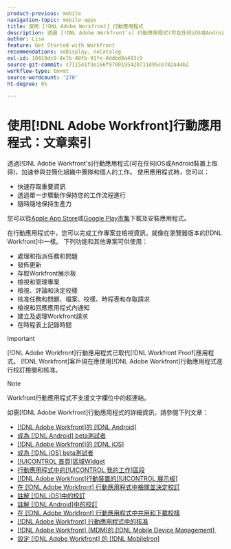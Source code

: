 ```yaml
---
product-previous: mobile
navigation-topic: mobile-apps
title: 使用 [!DNL Adobe Workfront] 行動應用程式
description: 透過 [!DNL Adobe Workfront's] 行動應用程式(可在任何iOS或Android裝置上取得)，加速參與並簡化組織中團隊和個人的工作。
author: Lisa
feature: Get Started with Workfront
recommendations: noDisplay, noCatalog
exl-id: 10419dc8-8e7b-40fb-91fe-0ddbd0a493c9
source-git-commit: c711541f3e166f9700195420711d95ce782a44b2
workflow-type: tm+mt
source-wordcount: '270'
ht-degree: 0%

---
```


# 使用[!DNL Adobe Workfront]行動應用程式：文章索引

<!-- Audited: 2/2024 -->

透過[!DNL Adobe Workfront's]行動應用程式(可在任何iOS或Android裝置上取得)，加速參與並簡化組織中團隊和個人的工作。 使用應用程式時，您可以：

* 快速存取重要資訊
* 透過單一步驟動作保持您的工作流程進行
* 隨時隨地保持生產力

您可以從[Apple App Store](https://apps.apple.com/us/app/adobe-workfront/id1033282981)或[Google Play市集](https://play.google.com/store/apps/details?id=com.workfront.android.aware)下載及安裝應用程式。

在行動應用程式中，您可以完成工作專案並檢視資訊，就像在瀏覽器版本的[!DNL Workfront]中一樣。 下列功能和其他專案可供使用：

* 處理和指派任務和問題
* 發佈更新
* 存取Workfront展示板
* 檢視和管理專案
* 檢視、評論和決定校樣
* 核准任務和問題、檔案、校樣、時程表和存取請求
* 檢視和回應應用程式內通知
* 建立及處理Workfront請求
* 在時程表上記錄時間

>[!IMPORTANT]
>
>[!DNL Adobe Workfront]行動應用程式已取代[!DNL Workfront Proof]應用程式。 [!DNL Workfront]客戶現在應使用[!DNL Adobe Workfront]行動應用程式進行校訂檢閱和核准。

>[!NOTE]
>
>Workfront行動應用程式不支援文字欄位中的超連結。

如需[!DNL Adobe Workfront]行動應用程式的詳細資訊，請參閱下列文章：

* [[!DNL Adobe Workfront]的 [!DNL Android]](../../../workfront-basics/mobile-apps/using-the-workfront-mobile-app/workfront-for-android.md)
* [成為 [!DNL Android] beta測試者](../../../workfront-basics/mobile-apps/using-the-workfront-mobile-app/android-beta-tester.md)
* [[!DNL Adobe Workfront]的 [!DNL iOS]](../../../workfront-basics/mobile-apps/using-the-workfront-mobile-app/workfront-for-ios.md)
* [成為 [!DNL iOS] beta測試者](../../../workfront-basics/mobile-apps/using-the-workfront-mobile-app/ios-beta-tester.md)
* [[!UICONTROL 首頁]區域Widget](../../../workfront-basics/mobile-apps/using-the-workfront-mobile-app/home-area-widgets-mobile.md)
* [行動應用程式中的[!UICONTROL 我的工作]區段](../../../workfront-basics/mobile-apps/using-the-workfront-mobile-app/my-work-section-mobile.md)
* [[!DNL Adobe Workfront]行動裝置的[!UICONTROL 展示板]](/help/quicksilver/workfront-basics/mobile-apps/using-the-workfront-mobile-app/mobile-boards.md)
* [在 [!DNL Adobe Workfront] 行動應用程式中檢閱並決定校訂](../../../workfront-basics/mobile-apps/using-the-workfront-mobile-app/work-with-proofs-in-mobile-app.md)
* [註解 [!DNL iOS]中的校訂](../../../workfront-basics/mobile-apps/using-the-workfront-mobile-app/comment-on-proofs-ios.md)
* [註解 [!DNL Android]中的校訂](../../../workfront-basics/mobile-apps/using-the-workfront-mobile-app/comment-on-proofs-android.md)
* [在 [!DNL Adobe Workfront] 行動應用程式中共用和下載校樣](../../../workfront-basics/mobile-apps/using-the-workfront-mobile-app/share-proofs-mobile.md)
* [&#x200B; [!DNL Adobe Workfront] 行動應用程式中的核准](../../../workfront-basics/mobile-apps/using-the-workfront-mobile-app/approvals-in-mobile-app.md)
* [[!DNL Adobe Workfront] (MDM)的 [!DNL Mobile Device Management] &#x200B;](../../../workfront-basics/mobile-apps/using-the-workfront-mobile-app/wf-mdm.md)
* [設定 [!DNL Adobe Workfront] 的 [!DNL MobileIron]](../../../workfront-basics/mobile-apps/using-the-workfront-mobile-app/wf-mobileiron-configs.md)

